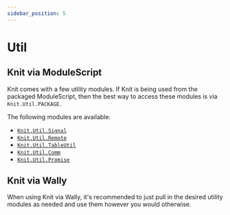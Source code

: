 ```yaml
---
sidebar_position: 5
---
```


# Util

## Knit via ModuleScript
Knit comes with a few utility modules. If Knit is being used from the packaged
ModuleScript, then the best way to access these modules is via `Knit.Util.PACKAGE`.

The following modules are available:

- [`Knit.Util.Signal`](https://sleitnick.github.io/RbxUtil/api/Signal)
- [`Knit.Util.Remote`](https://sleitnick.github.io/RbxUtil/api/Remote)
- [`Knit.Util.TableUtil`](https://sleitnick.github.io/RbxUtil/api/TableUtil)
- [`Knit.Util.Comm`](https://sleitnick.github.io/RbxUtil/api/Comm)
- [`Knit.Util.Promise`](https://eryn.io/roblox-lua-promise/api/Promise)

## Knit via Wally
When using Knit via Wally, it's recommended to just pull in the desired utility
modules as needed and use them however you would otherwise.
